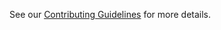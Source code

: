 See our [Contributing Guidelines](https://nexus-mods.github.io/NexusMods.App/developers/Contributing/) for more details.
